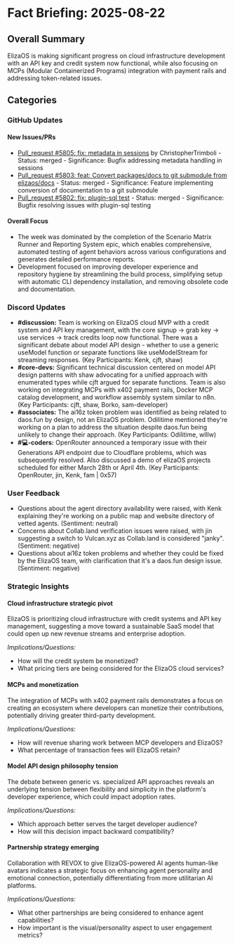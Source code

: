 # Fact Briefing: 2025-08-22

## Overall Summary
ElizaOS is making significant progress on cloud infrastructure development with an API key and credit system now functional, while also focusing on MCPs (Modular Containerized Programs) integration with payment rails and addressing token-related issues.

## Categories

### GitHub Updates

#### New Issues/PRs
- [Pull_request #5805: fix: metadata in sessions](https://github.com/elizaOS/eliza/pull/5805) by ChristopherTrimboli - Status: merged - Significance: Bugfix addressing metadata handling in sessions
- [Pull_request #5803: feat: Convert packages/docs to git submodule from elizaos/docs](https://github.com/elizaOS/eliza/pull/5803) - Status: merged - Significance: Feature implementing conversion of documentation to a git submodule
- [Pull_request #5802: fix: plugin-sql test](https://github.com/elizaOS/eliza/pull/5802) - Status: merged - Significance: Bugfix resolving issues with plugin-sql testing

#### Overall Focus
- The week was dominated by the completion of the Scenario Matrix Runner and Reporting System epic, which enables comprehensive, automated testing of agent behaviors across various configurations and generates detailed performance reports.
- Development focused on improving developer experience and repository hygiene by streamlining the build process, simplifying setup with automatic CLI dependency installation, and removing obsolete code and documentation.

### Discord Updates
- **#discussion:** Team is working on ElizaOS cloud MVP with a credit system and API key management, with the core signup → grab key → use services → track credits loop now functional. There was a significant debate about model API design - whether to use a generic useModel function or separate functions like useModelStream for streaming responses. (Key Participants: Kenk, cjft, shaw)
- **#core-devs:** Significant technical discussion centered on model API design patterns with shaw advocating for a unified approach with enumerated types while cjft argued for separate functions. Team is also working on integrating MCPs with x402 payment rails, Docker MCP catalog development, and workflow assembly system similar to n8n. (Key Participants: cjft, shaw, Borko, sam-developer)
- **#associates:** The ai16z token problem was identified as being related to daos.fun by design, not an ElizaOS problem. Odilitime mentioned they're working on a plan to address the situation despite daos.fun being unlikely to change their approach. (Key Participants: Odilitime, wlllw)
- **#💻-coders:** OpenRouter announced a temporary issue with their Generations API endpoint due to Cloudflare problems, which was subsequently resolved. Also discussed a demo of elizaOS projects scheduled for either March 28th or April 4th. (Key Participants: OpenRouter, jin, Kenk, fam | 0x57)

### User Feedback
- Questions about the agent directory availability were raised, with Kenk explaining they're working on a public map and website directory of vetted agents. (Sentiment: neutral)
- Concerns about Collab.land verification issues were raised, with jin suggesting a switch to Vulcan.xyz as Collab.land is considered "janky". (Sentiment: negative)
- Questions about ai16z token problems and whether they could be fixed by the ElizaOS team, with clarification that it's a daos.fun design issue. (Sentiment: negative)

### Strategic Insights

#### Cloud infrastructure strategic pivot
ElizaOS is prioritizing cloud infrastructure with credit systems and API key management, suggesting a move toward a sustainable SaaS model that could open up new revenue streams and enterprise adoption.

*Implications/Questions:*
  - How will the credit system be monetized?
  - What pricing tiers are being considered for the ElizaOS cloud services?

#### MCPs and monetization
The integration of MCPs with x402 payment rails demonstrates a focus on creating an ecosystem where developers can monetize their contributions, potentially driving greater third-party development.

*Implications/Questions:*
  - How will revenue sharing work between MCP developers and ElizaOS?
  - What percentage of transaction fees will ElizaOS retain?

#### Model API design philosophy tension
The debate between generic vs. specialized API approaches reveals an underlying tension between flexibility and simplicity in the platform's developer experience, which could impact adoption rates.

*Implications/Questions:*
  - Which approach better serves the target developer audience?
  - How will this decision impact backward compatibility?

#### Partnership strategy emerging
Collaboration with REVOX to give ElizaOS-powered AI agents human-like avatars indicates a strategic focus on enhancing agent personality and emotional connection, potentially differentiating from more utilitarian AI platforms.

*Implications/Questions:*
  - What other partnerships are being considered to enhance agent capabilities?
  - How important is the visual/personality aspect to user engagement metrics?